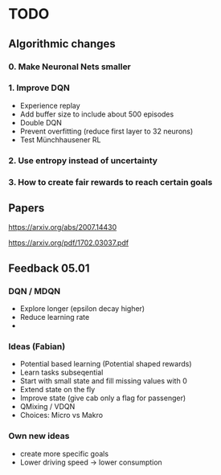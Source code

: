 # TODO 

## Algorithmic changes

### 0. Make Neuronal Nets smaller

### 1. Improve DQN

- Experience replay 
- Add buffer size to include about 500 episodes 
- Double DQN 
- Prevent overfitting (reduce first layer to 32 neurons) 
- Test Münchhausener RL 

### 2. Use entropy instead of uncertainty 

### 3. How to create fair rewards to reach certain goals 

## Papers 

https://arxiv.org/abs/2007.14430 

https://arxiv.org/pdf/1702.03037.pdf



## Feedback 05.01

### DQN / MDQN 

- Explore longer (epsilon decay higher)
- Reduce learning rate 
- 

### Ideas (Fabian)

- Potential based learning (Potential shaped rewards)
- Learn tasks subseqential 
- Start with small state and fill missing values with 0 
- Extend state on the fly 
- Improve state (give cab only a flag for passenger)
- QMixing / VDQN
- Choices: Micro vs Makro


### Own new ideas

- create more specific goals 
- Lower driving speed -> lower consumption


